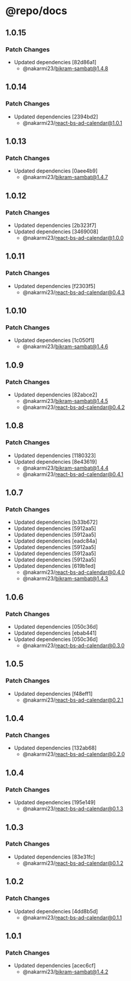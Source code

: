 # @repo/docs

## 1.0.15

### Patch Changes

- Updated dependencies [82d86a1]
  - @nakarmi23/bikram-sambat@1.4.8

## 1.0.14

### Patch Changes

- Updated dependencies [2394bd2]
  - @nakarmi23/react-bs-ad-calendar@1.0.1

## 1.0.13

### Patch Changes

- Updated dependencies [0aee4b9]
  - @nakarmi23/bikram-sambat@1.4.7

## 1.0.12

### Patch Changes

- Updated dependencies [2b323f7]
- Updated dependencies [3469008]
  - @nakarmi23/react-bs-ad-calendar@1.0.0

## 1.0.11

### Patch Changes

- Updated dependencies [f2303f5]
  - @nakarmi23/react-bs-ad-calendar@0.4.3

## 1.0.10

### Patch Changes

- Updated dependencies [1c050f1]
  - @nakarmi23/bikram-sambat@1.4.6

## 1.0.9

### Patch Changes

- Updated dependencies [82abce2]
  - @nakarmi23/bikram-sambat@1.4.5
  - @nakarmi23/react-bs-ad-calendar@0.4.2

## 1.0.8

### Patch Changes

- Updated dependencies [1180323]
- Updated dependencies [8e43619]
  - @nakarmi23/bikram-sambat@1.4.4
  - @nakarmi23/react-bs-ad-calendar@0.4.1

## 1.0.7

### Patch Changes

- Updated dependencies [b33b672]
- Updated dependencies [5912aa5]
- Updated dependencies [5912aa5]
- Updated dependencies [eadc84a]
- Updated dependencies [5912aa5]
- Updated dependencies [5912aa5]
- Updated dependencies [5912aa5]
- Updated dependencies [619b1ed]
  - @nakarmi23/react-bs-ad-calendar@0.4.0
  - @nakarmi23/bikram-sambat@1.4.3

## 1.0.6

### Patch Changes

- Updated dependencies [050c36d]
- Updated dependencies [ebab441]
- Updated dependencies [050c36d]
  - @nakarmi23/react-bs-ad-calendar@0.3.0

## 1.0.5

### Patch Changes

- Updated dependencies [f48eff1]
  - @nakarmi23/react-bs-ad-calendar@0.2.1

## 1.0.4

### Patch Changes

- Updated dependencies [132ab68]
  - @nakarmi23/react-bs-ad-calendar@0.2.0

## 1.0.4

### Patch Changes

- Updated dependencies [195e149]
  - @nakarmi23/react-bs-ad-calendar@0.1.3

## 1.0.3

### Patch Changes

- Updated dependencies [83e31fc]
  - @nakarmi23/react-bs-ad-calendar@0.1.2

## 1.0.2

### Patch Changes

- Updated dependencies [4dd8b5d]
  - @nakarmi23/react-bs-ad-calendar@0.1.1

## 1.0.1

### Patch Changes

- Updated dependencies [acec6cf]
  - @nakarmi23/bikram-sambat@1.4.2
